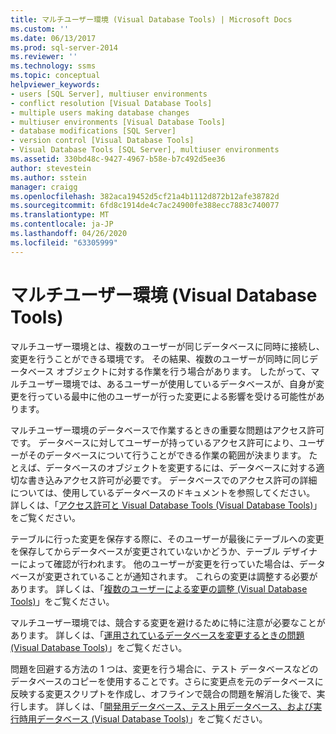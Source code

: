 ```yaml
---
title: マルチユーザー環境 (Visual Database Tools) | Microsoft Docs
ms.custom: ''
ms.date: 06/13/2017
ms.prod: sql-server-2014
ms.reviewer: ''
ms.technology: ssms
ms.topic: conceptual
helpviewer_keywords:
- users [SQL Server], multiuser environments
- conflict resolution [Visual Database Tools]
- multiple users making database changes
- multiuser environments [Visual Database Tools]
- database modifications [SQL Server]
- version control [Visual Database Tools]
- Visual Database Tools [SQL Server], multiuser environments
ms.assetid: 330bd48c-9427-4967-b58e-b7c492d5ee36
author: stevestein
ms.author: sstein
manager: craigg
ms.openlocfilehash: 382aca19452d5cf21a4b1112d872b12afe38782d
ms.sourcegitcommit: 6fd8c1914de4c7ac24900fe388ecc7883c740077
ms.translationtype: MT
ms.contentlocale: ja-JP
ms.lasthandoff: 04/26/2020
ms.locfileid: "63305999"
---
```

# <a name="multiuser-environments-visual-database-tools"></a>マルチユーザー環境 (Visual Database Tools)
  マルチユーザー環境とは、複数のユーザーが同じデータベースに同時に接続し、変更を行うことができる環境です。 その結果、複数のユーザーが同時に同じデータベース オブジェクトに対する作業を行う場合があります。 したがって、マルチユーザー環境では、あるユーザーが使用しているデータベースが、自身が変更を行っている最中に他のユーザーが行った変更による影響を受ける可能性があります。  
  
 マルチユーザー環境のデータベースで作業するときの重要な問題はアクセス許可です。 データベースに対してユーザーが持っているアクセス許可により、ユーザーがそのデータベースについて行うことができる作業の範囲が決まります。 たとえば、データベースのオブジェクトを変更するには、データベースに対する適切な書き込みアクセス許可が必要です。 データベースでのアクセス許可の詳細については、使用しているデータベースのドキュメントを参照してください。 詳しくは、「[アクセス許可と Visual Database Tools (Visual Database Tools)](visual-database-tools.md)」をご覧ください。  
  
 テーブルに行った変更を保存する際に、そのユーザーが最後にテーブルへの変更を保存してからデータベースが変更されていないかどうか、テーブル デザイナーによって確認が行われます。 他のユーザーが変更を行っていた場合は、データベースが変更されていることが通知されます。 これらの変更は調整する必要があります。 詳しくは、「[複数のユーザーによる変更の調整 (Visual Database Tools)](reconcile-changes-made-by-multiple-users-visual-database-tools.md)」をご覧ください。  
  
 マルチユーザー環境では、競合する変更を避けるために特に注意が必要なことがあります。 詳しくは、「[運用されているデータベースを変更するときの問題 (Visual Database Tools)](issues-of-database-evolution-visual-database-tools.md)」をご覧ください。  
  
 問題を回避する方法の 1 つは、変更を行う場合に、テスト データベースなどのデータベースのコピーを使用することです。さらに変更点を元のデータベースに反映する変更スクリプトを作成し、オフラインで競合の問題を解消した後で、実行します。 詳しくは、「[開発用データベース、テスト用データベース、および実行時用データベース (Visual Database Tools)](development-test-and-production-databases-visual-database-tools.md)」をご覧ください。  
  
  
